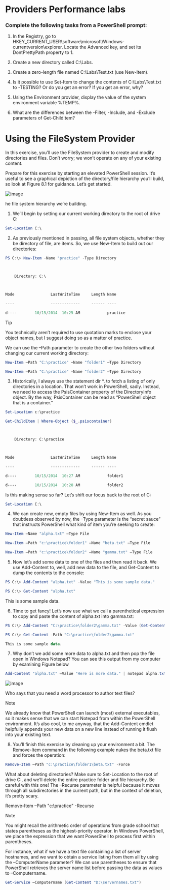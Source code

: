 # Providers Performance labs

### Complete the following tasks from a PowerShell prompt:


1.  In the Registry, go to HKEY_CURRENT_USER\software\microsoft\Windows\-currentversion\explorer. Locate the Advanced key, and set its DontPrettyPath property to 1.

2.  Create a new directory called C:\Labs.

3.  Create a zero-length file named C:\Labs\Test.txt (use New-Item).

4.  Is it possible to use Set-Item to change the contents of C:\Labs\Test.txt to -TESTING? Or do you get an error? If you get an error, why?

5.  Using the Environment provider, display the value of the system environment variable %TEMP%.

6.  What are the differences between the -Filter, -Include, and -Exclude parameters of Get-ChildItem?

# Using the FileSystem Provider

In this exercise, you’ll use the FileSystem provider to create and modify directories and files. Don’t worry; we won’t operate on any of your existing content.

Prepare for this exercise by starting an elevated PowerShell session. It’s useful to see a graphical depiction of the directory/file hierarchy you’ll build, so look at Figure 8.1 for guidance. Let’s get started.

![image](https://user-images.githubusercontent.com/47218880/62884425-1dd83580-bcfc-11e9-8766-6575d24c8dec.png)

he file system hierarchy we’re building.

1. We’ll begin by setting our current working directory to the root of drive C:
```powershell
Set-Location C:\
```
2. As previously mentioned in passing, all file system objects, whether they be directory of file, are items. So, we use New-Item to build out our directories:
```powershell
PS C:\> New-Item -Name "practice" -Type Directory



    Directory: C:\



Mode                LastWriteTime     Length Name

----                -------------     ------ ----

d----        10/15/2014  10:25 AM            practice
```

Tip

You technically aren’t required to use quotation marks to enclose your object names, but I suggest doing so as a matter of practice.

We can use the –Path parameter to create the other two folders without changing our current working directory:
```powershell
New-Item –Path "C:\practice" –Name "folder1" –Type Directory

New-Item –Path "C:\practice" –Name "folder2" –Type Directory
```
3. Historically, I always use the statement dir *. to fetch a listing of only directories in a location. That won’t work in PowerShell, sadly. Instead, we need to access the PsisContainer property of the DirectoryInfo object. By the way, PsisContainer can be read as “PowerShell object that is a container.”

```powershell
Set-Location c:\practice

Get-ChildItem | Where-Object {$_.psiscontainer}



    Directory: C:\practice



Mode                LastWriteTime     Length Name

----                -------------     ------ ----

d----        10/15/2014  10:27 AM            folder1

d----        10/15/2014  10:28 AM            folder2
```
Is this making sense so far? Let’s shift our focus back to the root of C:
```powershell
Set-Location C:\
```
4. We can create new, empty files by using New-Item as well. As you doubtless observed by now, the –Type parameter is the “secret sauce” that instructs PowerShell what kind of item you’re seeking to create:
```powershell
New-Item –Name "alpha.txt" –Type File

New-Item –Path "c:\practice\folder1" –Name "beta.txt" –Type File

New-Item –Path "c:\practice\folder2" –Name "gamma.txt" –Type File
```

5. Now let’s add some data to one of the files and then read it back. We use Add-Content to, well, add new data to the file, and Get-Content to dump the contents to the console:

```powershell
PS C:\> Add-Content "alpha.txt" -Value "This is some sample data."

PS C:\> Get-Content "alpha.txt"
```
This is some sample data.

6. Time to get fancy! Let’s now use what we call a parenthetical expression to copy and paste the content of alpha.txt into gamma.txt:
```powershell
PS C:\> Add-Content "C:\practice\folder2\gamma.txt" -Value (Get-Content "C:\ alpha.txt")

PS C:\> Get-Content -Path "C:\practice\folder2\gamma.txt"

This is some sample data.
```
7. Why don’t we add some more data to alpha.txt and then pop the file open in Windows Notepad? You can see this output from my computer by examining Figure below

```powershell
Add-Content "alpha.txt" –Value "Here is more data." | notepad alpha.txt
```
![image](https://user-images.githubusercontent.com/47218880/62884733-d1d9c080-bcfc-11e9-9f4d-d3db3d29f3d6.png)

Who says that you need a word processor to author text files?

Note

We already know that PowerShell can launch (most) external executables, so it makes sense that we can start Notepad from within the PowerShell environment. It’s also cool, to me anyway, that the Add-Content cmdlet helpfully appends your new data on a new line instead of running it flush into your existing text.

8. You’ll finish this exercise by cleaning up your environment a bit. The Remove-Item command in the following example nukes the beta.txt file and forces the operation:

```powershell
Remove-Item –Path "c:\practice\folder1\beta.txt" -Force
```
What about deleting directories? Make sure to Set-Location to the root of drive C:, and we’ll delete the entire practice folder and file hierarchy. Be careful with this one! The –Recurse parameter is helpful because it moves through all subdirectories in the current path, but in the context of deletion, it’s pretty scary.

Remove-Item –Path "c:\practice" -Recurse

Note

You might recall the arithmetic order of operations from grade school that states parentheses as the highest-priority operator. In Windows PowerShell, we place the expression that we want PowerShell to process first within parentheses.

For instance, what if we have a text file containing a list of server hostnames, and we want to obtain a service listing from them all by using the –ComputerName parameter? We can use parentheses to ensure that PowerShell retrieves the server name list before passing the data as values to –Computername.

```powershell
Get-Service –Computername (Get-Content "D:\servernames.txt")
```


